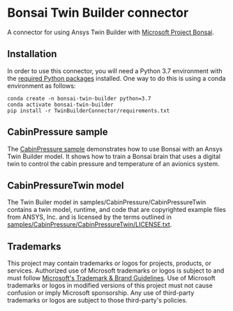 # Bonsai Twin Builder connector

A connector for using Ansys Twin Builder with [Microsoft Project Bonsai](https://azure.microsoft.com/en-us/services/project-bonsai/).

## Installation

In order to use this connector, you will need a Python 3.7 environment with the [required Python packages](TwinBuilderConnector/requirements.txt) installed. One way to do this is using a conda environment as follows:

```
conda create -n bonsai-twin-builder python=3.7
conda activate bonsai-twin-builder
pip install -r TwinBuilderConnector/requirements.txt
```

## CabinPressure sample

The [CabinPressure sample](samples/CabinPressure/README.md) demonstrates how to use Bonsai with an Ansys Twin Builder model. It shows how to train a Bonsai brain that uses a digital twin to control the cabin pressure and temperature of an avionics system.

## CabinPressureTwin model

The Twin Builer model in samples/CabinPressure/CabinPressureTwin contains a twin model, runtime, and code that are copyrighted example files from ANSYS, Inc. and is licensed by the terms outlined in [samples/CabinPressure/CabinPressureTwin/LICENSE.txt](samples/CabinPressure/CabinPressureTwin/LICENSE.txt).

## Trademarks

This project may contain trademarks or logos for projects, products, or services. Authorized use of Microsoft 
trademarks or logos is subject to and must follow 
[Microsoft's Trademark & Brand Guidelines](https://www.microsoft.com/en-us/legal/intellectualproperty/trademarks/usage/general).
Use of Microsoft trademarks or logos in modified versions of this project must not cause confusion or imply Microsoft sponsorship.
Any use of third-party trademarks or logos are subject to those third-party's policies.
